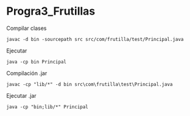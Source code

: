 # Progra3_Frutillas

Compilar clases
```
javac -d bin -sourcepath src src/com/frutilla/test/Principal.java
```

Ejecutar
```
java -cp bin Principal
```

Compilación .jar
```
javac -cp "lib/*" -d bin src\com\frutilla\test\Principal.java
```

Ejecutar .jar
```
java -cp "bin;lib/*" Principal
```